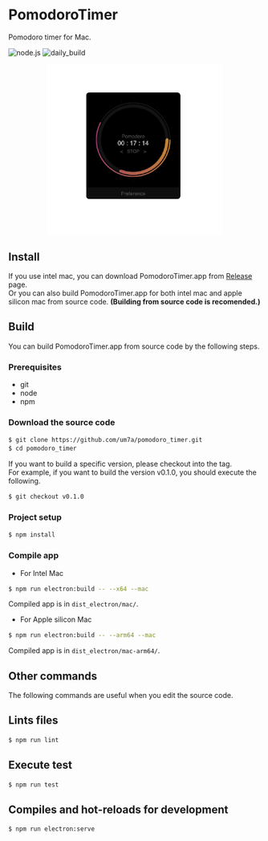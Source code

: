 # PomodoroTimer

Pomodoro timer for Mac.  

![node.js](https://github.com/um7a/pomodoro_timer/actions/workflows/node.js.yml/badge.svg?branch=main)
![daily_build](https://github.com/um7a/pomodoro_timer/actions/workflows/daily_build.yml/badge.svg?branch=main)

<div align="center">
  <img src="https://github.com/um7a/pomodoro_timer/raw/main/docs/pomodoroTimer.png" width="350px">
</div>


## Install
If you use intel mac, you can download PomodoroTimer.app from [Release](https://github.com/um7a/pomodoro_timer/releases) page.  
Or you can also build PomodoroTimer.app for both intel mac and apple silicon mac from source code. __(Building from source code is recomended.)__

## Build
You can build PomodoroTimer.app from source code by the following steps.

### Prerequisites
- git
- node
- npm

### Download the source code
```bash
$ git clone https://github.com/um7a/pomodoro_timer.git
$ cd pomodoro_timer
```
If you want to build a specific version, please checkout into the tag.  
For example, if you want to build the version v0.1.0, you should execute the following.
```bash
$ git checkout v0.1.0
```

### Project setup
```bash
$ npm install
```

### Compile app
* For Intel Mac
```bash
$ npm run electron:build -- --x64 --mac
```
Compiled app is in `dist_electron/mac/`.


* For Apple silicon Mac
```bash
$ npm run electron:build -- --arm64 --mac
```
Compiled app is in `dist_electron/mac-arm64/`.


## Other commands
The following commands are useful when you edit the source code.

## Lints files
```bash
$ npm run lint
```

## Execute test
```bash
$ npm run test
```

## Compiles and hot-reloads for development
```bash
$ npm run electron:serve
```
